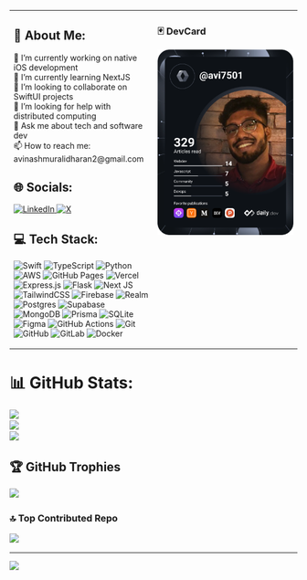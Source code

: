 <table>
  <tr>
    <td style="vertical-align: top; width: 50%;">
      <h2>💫 About Me:</h2>
      <p>
        🔭 I’m currently working on native iOS development<br>
        🌱 I’m currently learning NextJS<br>
        👯 I’m looking to collaborate on SwiftUI projects<br>
        🤔 I’m looking for help with distributed computing<br>
        💬 Ask me about tech and software dev<br>
        📫 How to reach me: avinashmuralidharan2@gmail.com<br>
      </p>
      <h2>🌐 Socials:</h2>
      <p>
        <a href="https://linkedin.com/in/avinash77" target="_blank">
          <img src="https://img.shields.io/badge/LinkedIn-%230077B5.svg?logo=linkedin&logoColor=white" alt="LinkedIn" />
        </a>
        <a href="https://x.com/AvinashMurali77" target="_blank">
          <img src="https://img.shields.io/badge/X-black.svg?logo=X&logoColor=white" alt="X" />
        </a>
      </p>
      <h2>💻 Tech Stack:</h2>
      <p>
        <img src="https://img.shields.io/badge/swift-F54A2A?style=for-the-badge&logo=swift&logoColor=white" alt="Swift" />
        <img src="https://img.shields.io/badge/typescript-%23007ACC.svg?style=for-the-badge&logo=typescript&logoColor=white" alt="TypeScript" />
        <img src="https://img.shields.io/badge/python-3670A0?style=for-the-badge&logo=python&logoColor=ffdd54" alt="Python" />
        <img src="https://img.shields.io/badge/AWS-%23FF9900.svg?style=for-the-badge&logo=amazon-aws&logoColor=white" alt="AWS" />
        <img src="https://img.shields.io/badge/github%20pages-121013?style=for-the-badge&logo=github&logoColor=white" alt="GitHub Pages" />
        <img src="https://img.shields.io/badge/vercel-%23000000.svg?style=for-the-badge&logo=vercel&logoColor=white" alt="Vercel" />
        <img src="https://img.shields.io/badge/express.js-%23404d59.svg?style=for-the-badge&logo=express&logoColor=%2361DAFB" alt="Express.js" />
        <img src="https://img.shields.io/badge/flask-%23000.svg?style=for-the-badge&logo=flask&logoColor=white" alt="Flask" />
        <img src="https://img.shields.io/badge/Next-black?style=for-the-badge&logo=next.js&logoColor=white" alt="Next JS" />
        <img src="https://img.shields.io/badge/tailwindcss-%2338B2AC.svg?style=for-the-badge&logo=tailwind-css&logoColor=white" alt="TailwindCSS" />
        <img src="https://img.shields.io/badge/firebase-a08021?style=for-the-badge&logo=firebase&logoColor=ffcd34" alt="Firebase" />
        <img src="https://img.shields.io/badge/Realm-39477F?style=for-the-badge&logo=realm&logoColor=white" alt="Realm" />
        <img src="https://img.shields.io/badge/postgres-%23316192.svg?style=for-the-badge&logo=postgresql&logoColor=white" alt="Postgres" />
        <img src="https://img.shields.io/badge/Supabase-3ECF8E?style=for-the-badge&logo=supabase&logoColor=white" alt="Supabase" />
        <img src="https://img.shields.io/badge/MongoDB-%234ea94b.svg?style=for-the-badge&logo=mongodb&logoColor=white" alt="MongoDB" />
        <img src="https://img.shields.io/badge/Prisma-3982CE?style=for-the-badge&logo=Prisma&logoColor=white" alt="Prisma" />
        <img src="https://img.shields.io/badge/sqlite-%2307405e.svg?style=for-the-badge&logo=sqlite&logoColor=white" alt="SQLite" />
        <img src="https://img.shields.io/badge/figma-%23F24E1E.svg?style=for-the-badge&logo=figma&logoColor=white" alt="Figma" />
        <img src="https://img.shields.io/badge/github%20actions-%232671E5.svg?style=for-the-badge&logo=githubactions&logoColor=white" alt="GitHub Actions" />
        <img src="https://img.shields.io/badge/git-%23F05033.svg?style=for-the-badge&logo=git&logoColor=white" alt="Git" />
        <img src="https://img.shields.io/badge/github-%23121011.svg?style=for-the-badge&logo=github&logoColor=white" alt="GitHub" />
        <img src="https://img.shields.io/badge/gitlab-%23181717.svg?style=for-the-badge&logo=gitlab&logoColor=white" alt="GitLab" />
        <img src="https://img.shields.io/badge/docker-%230db7ed.svg?style=for-the-badge&logo=docker&logoColor=white" alt="Docker" />
      </p>
    </td>
    <td style="vertical-align: top; width: 50%;">
      <h3>🃏 DevCard</h3>
      <img src="assets/devcard.svg" alt="DevCard" style="width: 100%; max-height: 50vh; object-fit: contain;" />
    </td>
  </tr>
</table>

# 📊 GitHub Stats:
![](https://github-readme-stats.vercel.app/api?username=avi7501&theme=tokyonight&hide_border=false&include_all_commits=false&count_private=false)<br/>
![](https://github-readme-streak-stats.herokuapp.com/?user=avi7501&theme=tokyonight&hide_border=false)<br/>
![](https://github-readme-stats.vercel.app/api/top-langs/?username=avi7501&theme=tokyonight&hide_border=false&include_all_commits=false&count_private=false&layout=compact)

## 🏆 GitHub Trophies
![](https://github-profile-trophy.vercel.app/?username=avi7501&theme=tokyonight&no-frame=true&no-bg=false&margin-w=4)

### 🔝 Top Contributed Repo
![](https://github-contributor-stats.vercel.app/api?username=avi7501&limit=5&theme=tokyonight&combine_all_yearly_contributions=true)

---
[![](https://visitcount.itsvg.in/api?id=avi7501&icon=0&color=6)](https://visitcount.itsvg.in)

